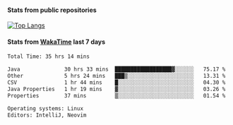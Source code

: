 #### Stats from public repositories

[![Top Langs](https://github-readme-stats.vercel.app/api/top-langs/?username=hyoghurt&layout=compact&exclude_repo=multiserver,docker_compose&langs_count=6)](https://github.com/anuraghazra/github-readme-stats)

#### Stats from [WakaTime](https://wakatime.com/@hyoghurt) last 7 days
<!--START_SECTION:waka-->

```txt
Total Time: 35 hrs 14 mins

Java              30 hrs 33 mins  ██████████████████▓░░░░░░   75.17 %
Other             5 hrs 24 mins   ███▒░░░░░░░░░░░░░░░░░░░░░   13.31 %
CSV               1 hr 44 mins    █░░░░░░░░░░░░░░░░░░░░░░░░   04.30 %
Java Properties   1 hr 19 mins    ▓░░░░░░░░░░░░░░░░░░░░░░░░   03.26 %
Properties        37 mins         ▒░░░░░░░░░░░░░░░░░░░░░░░░   01.54 %

Operating systems: Linux
Editors: IntelliJ, Neovim
```

<!--END_SECTION:waka-->
